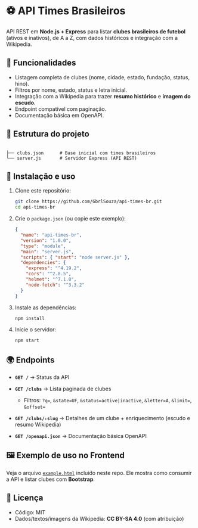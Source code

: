 # ⚽ API Times Brasileiros

API REST em **Node.js + Express** para listar **clubes brasileiros de futebol** (ativos e inativos), de A a Z, com dados históricos e integração com a Wikipedia.

## 🚀 Funcionalidades
- Listagem completa de clubes (nome, cidade, estado, fundação, status, hino).
- Filtros por nome, estado, status e letra inicial.
- Integração com a Wikipedia para trazer **resumo histórico** e **imagem do escudo**.
- Endpoint compatível com paginação.
- Documentação básica em OpenAPI.

## 📂 Estrutura do projeto
```

├── clubs.json      # Base inicial com times brasileiros
└── server.js       # Servidor Express (API REST)

````

## 🔧 Instalação e uso

1. Clone este repositório:
   ```bash
   git clone https://github.com/GbrlSouza/api-times-br.git
   cd api-times-br
    ```

2. Crie o `package.json` (ou copie este exemplo):

   ```json
   {
     "name": "api-times-br",
     "version": "1.0.0",
     "type": "module",
     "main": "server.js",
     "scripts": { "start": "node server.js" },
     "dependencies": {
       "express": "^4.19.2",
       "cors": "^2.8.5",
       "helmet": "^7.1.0",
       "node-fetch": "^3.3.2"
     }
   }
   ```

3. Instale as dependências:

   ```bash
   npm install
   ```

4. Inicie o servidor:

   ```bash
   npm start
   ```

## 🌍 Endpoints

* **`GET /`** → Status da API
* **`GET /clubs`** → Lista paginada de clubes

  * Filtros: `?q=`, `&state=UF`, `&status=active|inactive`, `&letter=A`, `&limit=`, `&offset=`
* **`GET /clubs/:slug`** → Detalhes de um clube + enriquecimento (escudo e resumo Wikipedia)
* **`GET /openapi.json`** → Documentação básica OpenAPI

## 🖼️ Exemplo de uso no Frontend

Veja o arquivo [`example.html`](example.html) incluído neste repo.
Ele mostra como consumir a API e listar clubes com **Bootstrap**.

## 📜 Licença

* Código: MIT
* Dados/textos/imagens da Wikipedia: **CC BY-SA 4.0** (com atribuição)
